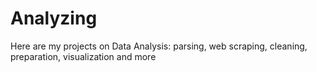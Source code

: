 # Analyzing
Here are my projects on Data Analysis: parsing, web scraping, cleaning, preparation, visualization and more
